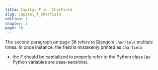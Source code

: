 ```yaml
---
title: Capital F in `CharField`
slug: capital_f_charfield
edition: 1
chapter: 3
page: 38
---
```

The second paragraph on page 38 refers to Django's `CharField` multiple
times. In once instance, the field is mistakenly printed as `Charfield`
- the *F* should be captialized to properly refer to the Python class
(as Python variables are case-sensitive).
